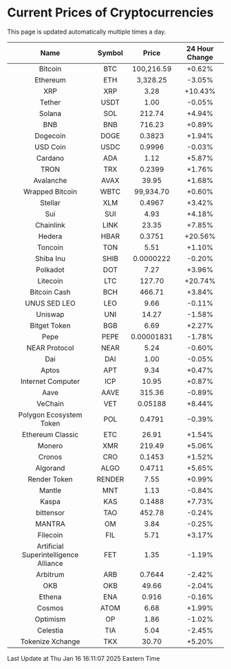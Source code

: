 # Current Prices of Cryptocurrencies
This page is updated automatically multiple times a day.

| Name | Symbol | Price | 24 Hour Change |
| :---: |:---:| :---: | :---: |
| Bitcoin | BTC | 100,216.59 | +0.62% |
| Ethereum | ETH | 3,328.25 | -3.05% |
| XRP | XRP | 3.28 | +10.43% |
| Tether | USDT | 1.00 | -0.05% |
| Solana | SOL | 212.74 | +4.94% |
| BNB | BNB | 716.23 | +0.89% |
| Dogecoin | DOGE | 0.3823 | +1.94% |
| USD Coin | USDC | 0.9996 | -0.03% |
| Cardano | ADA | 1.12 | +5.87% |
| TRON | TRX | 0.2399 | +1.76% |
| Avalanche | AVAX | 39.95 | +1.68% |
| Wrapped Bitcoin | WBTC | 99,934.70 | +0.60% |
| Stellar | XLM | 0.4967 | +3.42% |
| Sui | SUI | 4.93 | +4.18% |
| Chainlink | LINK | 23.35 | +7.85% |
| Hedera | HBAR | 0.3751 | +20.56% |
| Toncoin | TON | 5.51 | +1.10% |
| Shiba Inu | SHIB | 0.0000222 | -0.20% |
| Polkadot | DOT | 7.27 | +3.96% |
| Litecoin | LTC | 127.70 | +20.74% |
| Bitcoin Cash | BCH | 466.71 | +3.84% |
| UNUS SED LEO | LEO | 9.66 | -0.11% |
| Uniswap | UNI | 14.27 | -1.58% |
| Bitget Token | BGB | 6.69 | +2.27% |
| Pepe | PEPE | 0.00001831 | -1.78% |
| NEAR Protocol | NEAR | 5.24 | -0.60% |
| Dai | DAI | 1.00 | -0.05% |
| Aptos | APT | 9.34 | +0.47% |
| Internet Computer | ICP | 10.95 | +0.87% |
| Aave | AAVE | 315.36 | -0.89% |
| VeChain | VET | 0.05188 | +8.44% |
| Polygon Ecosystem Token | POL | 0.4791 | -0.39% |
| Ethereum Classic | ETC | 26.91 | +1.54% |
| Monero | XMR | 219.49 | +5.06% |
| Cronos | CRO | 0.1453 | +1.52% |
| Algorand | ALGO | 0.4711 | +5.65% |
| Render Token | RENDER | 7.55 | +0.99% |
| Mantle | MNT | 1.13 | -0.84% |
| Kaspa | KAS | 0.1488 | +7.73% |
| bittensor | TAO | 452.78 | -0.24% |
| MANTRA | OM | 3.84 | -0.25% |
| Filecoin | FIL | 5.71 | +3.17% |
| Artificial Superintelligence Alliance | FET | 1.35 | -1.19% |
| Arbitrum | ARB | 0.7644 | -2.42% |
| OKB | OKB | 49.66 | -2.04% |
| Ethena | ENA | 0.916 | -0.16% |
| Cosmos | ATOM | 6.68 | +1.99% |
| Optimism | OP | 1.86 | -1.02% |
| Celestia | TIA | 5.04 | -2.45% |
| Tokenize Xchange | TKX | 30.70 | +5.20% |

Last Update at Thu Jan 16 16:11:07 2025 Eastern Time